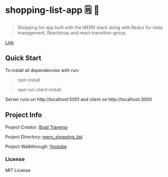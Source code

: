 # shopping-list-app 🗒 🥑

> Shopping list app built with the MERN stack along with Redux for state management, Reactstrap and react-transition-group.

[Link](https://glacial-brushlands-17423.herokuapp.com/)

## Quick Start
To install all dependencies with run:
> npm install

> npm run client-install

Server runs on http://localhost:5001 and client on http://localhost:3000

## Project Info

Project Creator: [Brad Traversy](http://www.traversymedia.com)

Project Directory: [mern_shopping_list](https://github.com/bradtraversy/mern_shopping_list)

Project Walkthrough: [Youtube](https://www.youtube.com/playlist?list=PLillGF-RfqbbiTGgA77tGO426V3hRF9iE)

### License

MIT License
